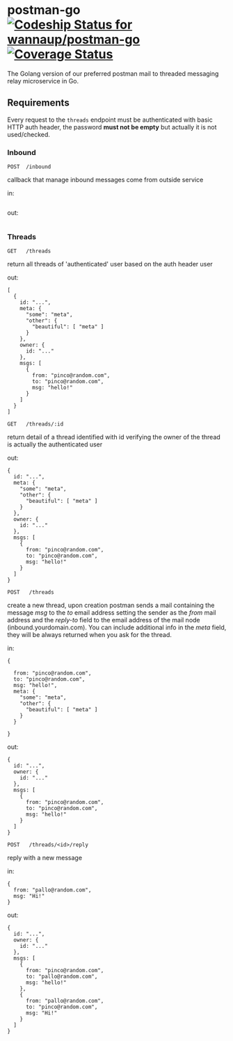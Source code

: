 # postman-go [ ![Codeship Status for wannaup/postman-go](https://codeship.com/projects/7b0b4400-b115-0132-8a1c-3a7a9fb44a4e/status?branch=master)](https://codeship.com/projects/69724) [![Coverage Status](https://coveralls.io/repos/wannaup/postman-go/badge.svg?branch=HEAD)](https://coveralls.io/r/wannaup/postman-go)
The Golang version of our preferred postman mail to threaded messaging relay microservice in Go. 

## Requirements
Every request to the ```threads``` endpoint must be authenticated with basic HTTP auth header, the password **must not be empty** but actually it is not used/checked.
### Inbound
`POST  /inbound`

callback that manage inbound messages come from outside service

in:
``` 
```
out: 
``` 
```

### Threads
`GET   /threads`

return all threads of 'authenticated' user based on the auth header user

out: 
```
[
  {
    id: "...",
    meta: {
      "some": "meta",
      "other": { 
        "beautiful": [ "meta" ]
      }
    },
    owner: {
      id: "..."
    },
    msgs: [
      {
        from: "pinco@random.com",
        to: "pinco@random.com",
        msg: "hello!"
      }
    ]
  }
] 
```

`GET   /threads/:id`

return detail of a thread identified with id verifying the owner of the thread is actually the authenticated user

out: 
```  
{
  id: "...",
  meta: {
    "some": "meta",
    "other": { 
      "beautiful": [ "meta" ]
    }
  },
  owner: {
    id: "..."
  },
  msgs: [
    {
      from: "pinco@random.com",
      to: "pinco@random.com",
      msg: "hello!"
    }
  ]
}
```

`POST   /threads`

create a new thread, upon creation postman sends a mail containing the message *msg* to the *to* email address setting the sender as the *from* mail address and the *reply-to* field to the email address of the mail node (inbound.yourdomain.com). You can include additional info in the *meta* field, they will be always returned when you ask for the thread.

in:
``` 
{
  
  from: "pinco@random.com",
  to: "pinco@random.com",
  msg: "hello!",
  meta: {
    "some": "meta",
    "other": { 
      "beautiful": [ "meta" ]
    }
  }
  
}
```
out: 
``` 
{
  id: "...",
  owner: {
    id: "..."
  },
  msgs: [
    {
      from: "pinco@random.com",
      to: "pinco@random.com",
      msg: "hello!"
    }
  ]
}
```

`POST   /threads/<id>/reply`

reply with a new message

in:
``` 
{
  from: "pallo@random.com",
  msg: "Hi!"
}
```
out: 
``` 
{
  id: "...",
  owner: {
    id: "..."
  },
  msgs: [
    {
      from: "pinco@random.com",
      to: "pallo@random.com",
      msg: "hello!"
    },
    {
      from: "pallo@random.com",
      to: "pinco@random.com",
      msg: "Hi!"
    }
  ]
}
```

